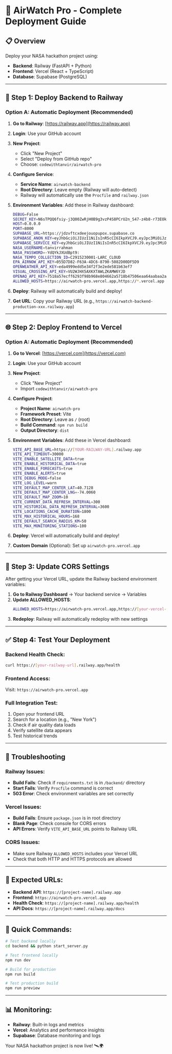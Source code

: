 # 🚀 AirWatch Pro - Complete Deployment Guide

## 📋 Overview
Deploy your NASA hackathon project using:
- **Backend**: Railway (FastAPI + Python)
- **Frontend**: Vercel (React + TypeScript)
- **Database**: Supabase (PostgreSQL)

---

## 🔧 Step 1: Deploy Backend to Railway

### Option A: Automatic Deployment (Recommended)

1. **Go to Railway**: [https://railway.app](https://railway.app)

2. **Login**: Use your GitHub account

3. **New Project**: 
   - Click "New Project"
   - Select "Deploy from GitHub repo"
   - Choose: `codewithtanvir/airwatch-pro`

4. **Configure Service**:
   - **Service Name**: `airwatch-backend`
   - **Root Directory**: Leave empty (Railway will auto-detect)
   - Railway will automatically use the `Procfile` and `railway.json`

5. **Environment Variables**: Add these in Railway dashboard:
   ```bash
   DEBUG=False
   SECRET_KEY=N6sTPQQ6fsiy-j3Q00ZwRjH0B9g3vzP4S8PCrU2n_S47-z4b8-r73EOk6FQ4rFu_aB3WfelAX18nFvs-S-6mpg
   HOST=0.0.0.0
   PORT=8000
   SUPABASE_URL=https://jdzvftcxdeejouopupox.supabase.co
   SUPABASE_ANON_KEY=eyJhbGciOiJIUzI1NiIsInR5cCI6IkpXVCJ9.eyJpc3MiOiJzdXBhYmFzZSIsInJlZiI6ImpkenZmdGN4ZGVlam91b3B1cG94Iiwicm9sZSI6ImFub24iLCJpYXQiOjE3NTkxNDMyMjgsImV4cCI6MjA3NDcxOTIyOH0.XFSlvb-1pHZ4sI9I_SaskdBgfloqBxiKB2JOkVLkkCc
   SUPABASE_SERVICE_KEY=eyJhbGciOiJIUzI1NiIsInR5cCI6IkpXVCJ9.eyJpc3MiOiJzdXBhYmFzZSIsInJlZiI6ImpkenZmdGN4ZGVlam91b3B1cG94Iiwicm9sZSI6InNlcnZpY2Vfcm9sZSIsImlhdCI6MTc1OTE0MzIyOCwiZXhwIjoyMDc0NzE5MjI4fQ.f57zWJcAeQMuOhH3dN8gvNFSNi9jL0G-9OKLBYFZSdU
   NASA_USERNAME=tanvirrahman
   NASA_PASSWORD=-YdQYkJXUdBpt9:
   NASA_TEMPO_COLLECTION_ID=C2915230001-LARC_CLOUD
   EPA_AIRNOW_API_KEY=055D7D82-F63A-4DC6-8790-5082D00DF5D9
   OPENWEATHER_API_KEY=eda4999edd5e34f2f3e2ede581b63ef7
   VISUAL_CROSSING_API_KEY=VU2WJHX5AXKXTAWLZKAMW6YJD
   OPENAQ_API_KEY=7518a57ecff6293f98b968e804662a5718b47506eaa64aabaa2a4c0fd71ce6e9
   ALLOWED_HOSTS=https://airwatch-pro.vercel.app,https://*.vercel.app
   ```

6. **Deploy**: Railway will automatically build and deploy!

7. **Get URL**: Copy your Railway URL (e.g., `https://airwatch-backend-production-xxx.railway.app`)

---

## 🌐 Step 2: Deploy Frontend to Vercel

### Option A: Automatic Deployment (Recommended)

1. **Go to Vercel**: [https://vercel.com](https://vercel.com)

2. **Login**: Use your GitHub account

3. **New Project**:
   - Click "New Project"
   - Import `codewithtanvir/airwatch-pro`

4. **Configure Project**:
   - **Project Name**: `airwatch-pro`
   - **Framework Preset**: Vite
   - **Root Directory**: Leave as `/` (root)
   - **Build Command**: `npm run build`
   - **Output Directory**: `dist`

5. **Environment Variables**: Add these in Vercel dashboard:
   ```bash
   VITE_API_BASE_URL=https://[YOUR-RAILWAY-URL].railway.app
   VITE_API_TIMEOUT=30000
   VITE_ENABLE_SATELLITE_DATA=true
   VITE_ENABLE_HISTORICAL_DATA=true
   VITE_ENABLE_FORECASTS=true
   VITE_ENABLE_ALERTS=true
   VITE_DEBUG_MODE=false
   VITE_LOG_LEVEL=warn
   VITE_DEFAULT_MAP_CENTER_LAT=40.7128
   VITE_DEFAULT_MAP_CENTER_LNG=-74.0060
   VITE_DEFAULT_MAP_ZOOM=10
   VITE_CURRENT_DATA_REFRESH_INTERVAL=300
   VITE_HISTORICAL_DATA_REFRESH_INTERVAL=3600
   VITE_LOCATIONS_CACHE_DURATION=1800
   VITE_MAX_HISTORICAL_HOURS=168
   VITE_DEFAULT_SEARCH_RADIUS_KM=50
   VITE_MAX_MONITORING_STATIONS=100
   ```

6. **Deploy**: Vercel will automatically build and deploy!

7. **Custom Domain** (Optional): Set up `airwatch-pro.vercel.app`

---

## 🔄 Step 3: Update CORS Settings

After getting your Vercel URL, update the Railway backend environment variables:

1. **Go to Railway Dashboard** → Your backend service → Variables
2. **Update ALLOWED_HOSTS**:
   ```bash
   ALLOWED_HOSTS=https://airwatch-pro.vercel.app,https://[your-vercel-url].vercel.app
   ```
3. **Redeploy**: Railway will automatically redeploy with new settings

---

## ✅ Step 4: Test Your Deployment

### Backend Health Check:
```bash
curl https://[your-railway-url].railway.app/health
```

### Frontend Access:
Visit: `https://airwatch-pro.vercel.app`

### Full Integration Test:
1. Open your frontend URL
2. Search for a location (e.g., "New York")
3. Check if air quality data loads
4. Verify satellite data appears
5. Test historical trends

---

## 🐛 Troubleshooting

### Railway Issues:
- **Build Fails**: Check if `requirements.txt` is in `/backend/` directory
- **Start Fails**: Verify `Procfile` command is correct
- **503 Error**: Check environment variables are set correctly

### Vercel Issues:
- **Build Fails**: Ensure `package.json` is in root directory
- **Blank Page**: Check console for CORS errors
- **API Errors**: Verify `VITE_API_BASE_URL` points to Railway URL

### CORS Issues:
- Make sure Railway `ALLOWED_HOSTS` includes your Vercel URL
- Check that both HTTP and HTTPS protocols are allowed

---

## 🎯 Expected URLs:

- **Backend API**: `https://[project-name].railway.app`
- **Frontend**: `https://airwatch-pro.vercel.app`
- **Health Check**: `https://[project-name].railway.app/health`
- **API Docs**: `https://[project-name].railway.app/docs`

---

## 🚀 Quick Commands:

```bash
# Test backend locally
cd backend && python start_server.py

# Test frontend locally  
npm run dev

# Build for production
npm run build

# Test production build
npm run preview
```

---

## 📊 Monitoring:

- **Railway**: Built-in logs and metrics
- **Vercel**: Analytics and performance insights
- **Supabase**: Database monitoring and logs

Your NASA hackathon project is now live! 🛰️🌍